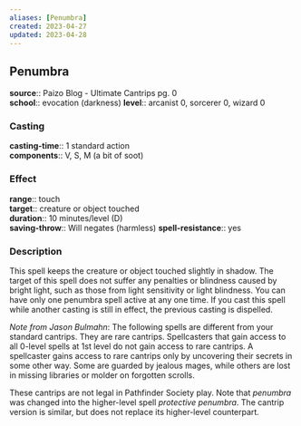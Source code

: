 ```yaml
---
aliases: [Penumbra]
created: 2023-04-27
updated: 2023-04-28
---
```


## Penumbra

**source**:: Paizo Blog - Ultimate Cantrips pg. 0  
**school**:: evocation (darkness)
**level**:: arcanist 0, sorcerer 0, wizard 0

### Casting

**casting-time**:: 1 standard action  
**components**:: V, S, M (a bit of soot)

### Effect

**range**:: touch  
**target**:: creature or object touched  
**duration**:: 10 minutes/level (D)  
**saving-throw**:: Will negates (harmless)
**spell-resistance**:: yes

### Description

This spell keeps the creature or object touched slightly in shadow. The target of this spell does not suffer any penalties or blindness caused by bright light, such as those from light sensitivity or light blindness. You can have only one penumbra spell active at any one time. If you cast this spell while another casting is still in effect, the previous casting is dispelled.  
  
*Note from Jason Bulmahn*: The following spells are different from your standard cantrips. They are rare cantrips. Spellcasters that gain access to all 0-level spells at 1st level do not gain access to rare cantrips. A spellcaster gains access to rare cantrips only by uncovering their secrets in some other way. Some are guarded by jealous mages, while others are lost in missing libraries or molder on forgotten scrolls.  
  
These cantrips are not legal in Pathfinder Society play. Note that *penumbra* was changed into the higher-level spell *protective penumbra*. The cantrip version is similar, but does not replace its higher-level counterpart.
